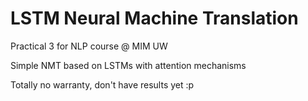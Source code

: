 # LSTM Neural Machine Translation
Practical 3 for NLP course @ MIM UW

Simple NMT based on LSTMs with attention mechanisms

Totally no warranty, don't have results yet :p 
